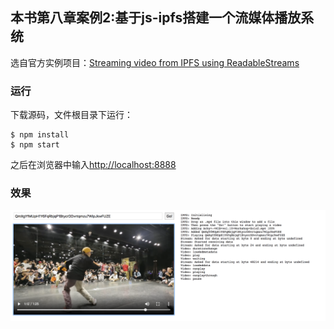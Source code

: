 
## 本书第八章案例2:基于js-ipfs搭建一个流媒体播放系统

选自官方实例项目：[Streaming video from IPFS using ReadableStreams]() 


### 运行

下载源码，文件根目录下运行：

```
$ npm install
$ npm start
```

之后在浏览器中输入[http://localhost:8888](http://localhost:8888)


### 效果

![](../../img/1.png)